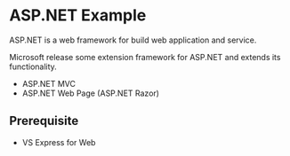 # ASP.NET Example
ASP.NET is a web framework for build web application and service.

Microsoft release some extension framework for ASP.NET and extends its functionality.
* ASP.NET MVC
* ASP.NET Web Page (ASP.NET Razor)

## Prerequisite
* VS Express for Web